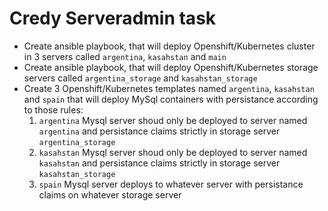 # Credy Serveradmin task
  * Create ansible playbook, that will deploy Openshift/Kubernetes cluster in 3 servers called `argentina`, `kasahstan` and `main`
  * Create ansible playbook, that will deploy Openshift/Kubernetes storage servers called `argentina_storage` and `kasahstan_storage`
  * Create 3 Openshift/Kubernetes templates named `argentina`, `kasahstan` and `spain` that will deploy MySql containers with persistance according to those rules:
    1. `argentina` Mysql server shoud only be deployed to server named `argentina` and persistance claims strictly in storage server `argentina_storage`
    2. `kasahstan` Mysql server shoud only be deployed to server named `kasahstan` and persistance claims strictly in storage server `kasahstan_storage`
    3. `spain` Mysql server deploys to whatever server with persistance claims on whatever storage server
